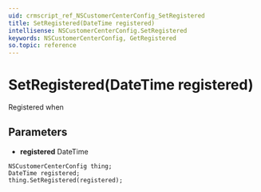 ```yaml
---
uid: crmscript_ref_NSCustomerCenterConfig_SetRegistered
title: SetRegistered(DateTime registered)
intellisense: NSCustomerCenterConfig.SetRegistered
keywords: NSCustomerCenterConfig, GetRegistered
so.topic: reference
---
```


# SetRegistered(DateTime registered)

Registered when

## Parameters

* **registered** DateTime

```crmscript
NSCustomerCenterConfig thing;
DateTime registered;
thing.SetRegistered(registered);
```

